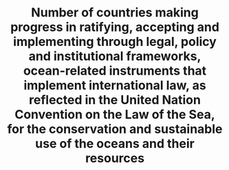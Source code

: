 ---
data_non_statistical: false
goal_meta_link: http://unstats.un.org/sdgs/files/metadata-compilation/Metadata-Goal-14.pdf
goal_meta_link_page: 24
graph: binary
graph_status_notes: Policy Judgement
graph_title: Number of countries making progress in ratifying, accepting and implementing
  through legal, policy and institutional frameworks, ocean-related instruments that
  implement international law, as reflected in the United Nation Convention on the
  Law of the Sea, for the conservation and sustainable use of the oceans and their
  resources
graph_type: line
graph_type_description: null
has_metadata: true
indicator: 14.c.1
indicator_definition: This indicator conveys the number of countries that have ratified
  the ILO Maritime Labour Convention of 2006. ILO conventions are legally binding
  international treaties drawn up by the ILO's constituents (governments, employers
  and workers) and setting out basic principles and rights at work. The ILO Maritime
  Labour Convention (MLC) is a single, coherent instrument embodying as far as possible
  all up-to-date standards of existing international maritime labour conventions and
  recommendations, as well as the fundamental principles to be found in other international
  labour conventions.
indicator_name: Number of countries making progress in ratifying, accepting and implementing
  through legal, policy and institutional frameworks, ocean-related instruments that
  implement international law, as reflected in the United Nation Convention on the
  Law of the Sea, for the conservation and sustainable use of the oceans and their
  resources
indicator_variable: national_legal_framework_oceans
layout: indicator
permalink: /14-c-1/
published: true
rationale_interpretation: This comprehensive convention sets out in one place seafarers'
  rights to decent conditions of work on almost every aspect of their working and
  living conditions including, among others, minimum age, employment agreements, hours
  of work or rest, payment of wages, paid annual leave, repatriation at the end of
  contract, onboard medical care, the use of licensed private recruitment and placement
  services, accommodation, food and catering, health and safety protection and accident
  prevention and seafarers' complaint handling. It represents an essential step toward
  ensuring fair competition and a level-playing field for quality owners of ships
  flying the flags of ratifying countries. Given that these international legal measures
  are aimed at improving working and living conditions for seafarers, the most globalized
  of the world's workers, the number of countries that have ratified the ILO Maritime
  Labour Convention gives an indication of the situation of maritime workers around
  the world.
reporting_status: notstarted
sdg_goal: 14
source_active_1: true
source_notes_1: null
source_title_1: null
target: Enhance the conservation and sustainable use of oceans and their resources
  by implementing law as reflected in United Nations Convention on Law of the Sea,
  which provides the legal framework for the conservation and sustainable use of oceans
  and their resources, as recalled in paragraph 158 of "The future we want"
target_id: 14.c
title: Number of countries making progress in ratifying, accepting and implementing
  through legal, policy and institutional frameworks, ocean-related instruments that
  implement international law, as reflected in the United Nation Convention on the
  Law of the Sea, for the conservation and sustainable use of the oceans and their
  resources
un_custodial_agency: UN DOALOS, FAO, UNEP, ILO, other UN-Oceans agencies
un_designated_tier: '3'
variable_description: null
variable_notes: null
---